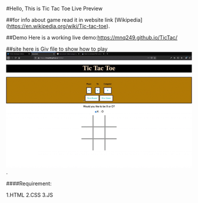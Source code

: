 
#Hello, This is Tic Tac Toe Live Preview

##for info about game read it in website link [Wikipedia] (https://en.wikipedia.org/wiki/Tic-tac-toe).

##Demo
Here is a working live demo:https://mnq249.github.io/TicTac/

##site
here is Giv file to show how to play 
![gif of site](https://github.com/MNQ249/TicTac/blob/master/Demoimage/Screen%20Recording%201441-02-18%20at%201.03.37%20AM.gif).


####Requirement:

1.HTML
2.CSS
3.JS
